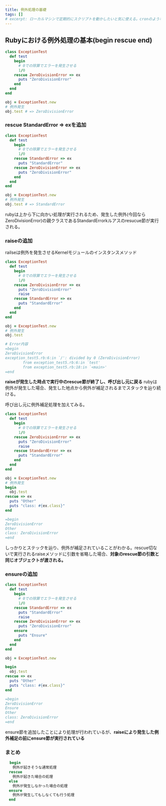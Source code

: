 ```yaml
---
title: 例外処理の基礎
tags: []
# excerpt: ローカルマシンで定期的にスクリプトを動かしたいと気に使える。cronのようなもの。
---
```

## Rubyにおける例外処理の基本(begin rescue end)

```ruby
class ExceptionTest
  def test
    begin
      # 0での除算でエラーを発生させる
      1/0
    rescue ZeroDivisionError => ex
      puts "ZeroDivisionError"
    end
  end
end

obj = ExceptionTest.new
# 例外発生
obj.test # => ZeroDivisionError
```


### rescue StandardError => exを追加

```ruby
class ExceptionTest
  def test
    begin
      # 0での除算でエラーを発生させる
      1/0
    rescue StandardError => ex
      puts "StandardError"
    rescue ZeroDivisionError => ex
      puts "ZeroDivisionError"
    end
  end
end

obj = ExceptionTest.new
# 例外発生
obj.test # => StandardError
```

rubyは上から下に向かい処理が実行されるため、発生した例外(今回ならZeroDivisionError)の親クラスであるStandardErrorkルアスのresucue節が実行される。

### raiseの追加
railseは例外を発生させるKernelモジュールのインスタンスメソッド

```ruby
class ExceptionTest
  def test
    begin
      # 0での除算でエラーを発生させる
      1/0
    rescue ZeroDivisionError => ex
      puts "ZeroDivisionError"
      raise
    rescue StandardError => ex
      puts "StandardError"
    end
  end
end

obj = ExceptionTest.new
# 例外発生
obj.test

# Error内容
=begin
ZeroDivisionError
exception_test5.rb:6:in `/': divided by 0 (ZeroDivisionError)
        from exception_test5.rb:6:in `test'
        from exception_test5.rb:18:in `<main>'
=end
```

**raiseが発生した時点で実行中のrescue節が終了し、呼び出し元に戻る**
rubyは例外が発生した場合、発生した地点から例外が補足されるまでスタックを辿り続ける。

呼び出し元に例外補足処理を加えてみる。

```ruby
class ExceptionTest
  def test
    begin
      # 0での除算でエラーを発生させる
      1/0
    rescue ZeroDivisionError => ex
      puts "ZeroDivisionError"
      raise
    rescue StandardError => ex
      puts "StandardError"
    end
  end
end

obj = ExceptionTest.new
# 例外発生
begin
  obj.test
rescue => ex
  puts "Other"
  puts "class: #{ex.class}"
end

=begin
ZeroDivisionError
Other
class: ZeroDivisionError
=end
```

しっかりとステックを辿り、例外が補足されていることがわかる。rescue切ないで実行されるraiseメソッドに引数を省略した場合、**対象のrescue節の引数と同じオブジェクトが渡される。**

### ensureの追加

```ruby
class ExceptionTest
  def test
    begin
      # 0での除算でエラーを発生させる
      1/0
    rescue StandardError => ex
      puts "StandardError"
      raise
    rescue ZeroDivisionError => ex
      puts "ZeroDivisionError"
    ensure
      puts "Ensure"
    end
  end
end

obj = ExceptionTest.new

begin
  obj.test
rescue => ex
  puts "Other"
  puts "class: #{ex.class}"
end

=begin
ZeroDivisionError
Ensure
Other
class: ZeroDivisionError
=end
```

ensure節を追加したことにより処理が行われているが、**raiseにより発生した例外補足の前にensure節が実行されている**

### まとめ

```ruby
  begin
　　例外が起きそうな通常処理
　rescue
　　例外が起きた場合の処理
　else
　　例外が発生しなかった場合の処理
　ensure
　　例外が発生してもしなくても行う処理
　end
```
